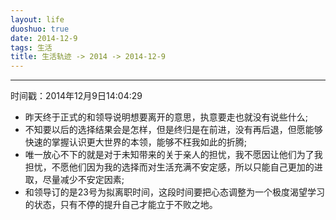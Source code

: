 ```yaml
---
layout: life
duoshuo: true
date: 2014-12-9
tags: 生活
title: 生活轨迹 -> 2014 -> 2014-12-9
---
```


******

时间戳：2014年12月9日14:04:29

* 昨天终于正式的和领导说明想要离开的意思，执意要走也就没有说些什么;
* 不知要以后的选择结果会是怎样，但是终归是在前进，没有再后退，但愿能够快速的掌握认识更大世界的本领，能够不枉我如此的折腾;
* 唯一放心不下的就是对于未知带来的关于亲人的担忧，我不愿因让他们为了我担忧，不愿他们因为我的选择而对生活充满不安定感，所以只能自己更加的进取，尽量减少不安定因素;
* 和领导订的是23号为拟离职时间，这段时间要把心态调整为一个极度渴望学习的状态，只有不停的提升自己才能立于不败之地。









